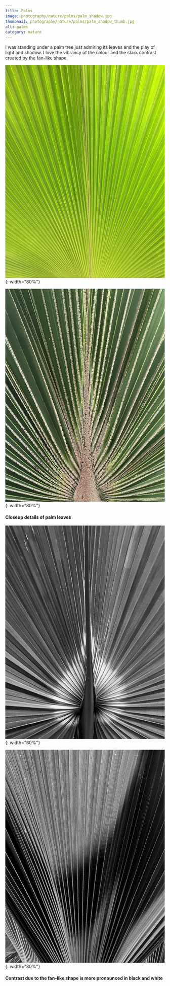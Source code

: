 ```yaml
---
title: Palms
image: photography/nature/palms/palm_shadow.jpg
thumbnail: photography/nature/palms/palm_shadow_thumb.jpg
alt: palms
category: nature
---
```


I was standing under a palm tree just admiring its leaves and the play of light and shadow. I love the vibrancy of the colour and the stark contrast created by the fan-like shape.

![palm leaf closeup](./assets/img/photography/nature/palms/palm_light.jpg){: width="80%"}

![palm leaf closeup](./assets/img/photography/nature/palms/palm_dark.jpg){: width="80%"}

#### Closeup details of palm leaves

![palm leaf closeup](./assets/img/photography/nature/palms/palm_bw_heart.jpg){: width="80%"}

![palm leaf closeup](./assets/img/photography/nature/palms/palm_bw.jpg){: width="80%"}

#### Contrast due to the fan-like shape is more pronounced in black and white
